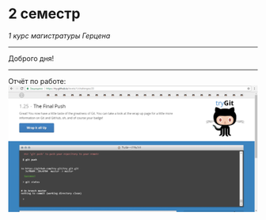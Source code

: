 # 2 семестр
*1 курс магистратуры Герцена*
***
Доброго дня!
***
Отчёт по работе:
![обучение github.1.png](https://github.com/555Anton/magistratura-Gercena/blob/master/%D0%BE%D0%B1%D1%83%D1%87%D0%B5%D0%BD%D0%B8%D0%B5%20github1.png)
